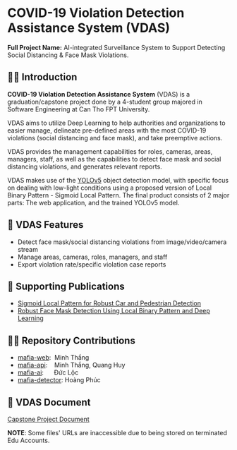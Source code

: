 # COVID-19 Violation Detection Assistance System (VDAS)

**Full Project Name:** AI-integrated Surveillance System to Support Detecting Social Distancing & Face Mask Violations. 

## 🙋‍♂️ Introduction 

**COVID-19 Violation Detection Assistance System** (VDAS) is a graduation/capstone project done by a 4-student group majored in Software Engineering at Can Tho FPT University. 

VDAS aims to utilize Deep Learning to help authorities and organizations to easier manage, delineate pre-defined areas with the most COVID-19 violations (social distancing and face mask), and take preemptive actions.  

VDAS provides the management capabilities for roles, cameras, areas, managers, staff, as well as the capabilities to detect face mask and social distancing violations, and generates relevant reports.

VDAS makes use of the [YOLOv5](https://github.com/ultralytics/yolov5) object detection model, with specific focus on dealing with low-light conditions using a proposed version of Local Binary Pattern - Sigmoid Local Pattern. The final product consists of 2 major parts: The web application, and the trained YOLOv5 model.

## 📝 VDAS Features
-  Detect face mask/social distancing violations from image/video/camera stream
-  Manage areas, cameras, roles, managers, and staff
-  Export violation rate/specific violation case reports

## 📰 Supporting Publications
- [Sigmoid Local Pattern for Robust Car and Pedestrian Detection](https://link.springer.com/chapter/10.1007/978-3-030-97610-1_43)  
- [Robust Face Mask Detection Using Local Binary Pattern and Deep Learning](https://link.springer.com/chapter/10.1007/978-3-031-03918-8_6)

## 🧑‍💻 Repository Contributions
- [mafia-web](https://github.com/covid-vdas/mafia-web): &nbsp;Minh Thắng
- [mafia-api](https://github.com/covid-vdas/mafia-api): &nbsp;&nbsp;&nbsp;Minh Thắng, Quang Huy
- [mafia-ai](https://github.com/covid-vdas/mafia-ai): &nbsp;&nbsp;&nbsp;&nbsp;&nbsp;Đức Lộc
- [mafia-detector](https://github.com/covid-vdas/mafia-detector): Hoàng Phúc

## 📄 VDAS Document
[Capstone Project Document](https://drive.google.com/file/d/15A87W20kypxVLGEYhTxDyhNGvkQBKja_/view?usp=sharing)  

**NOTE**: Some files' URLs are inaccessible due to being stored on terminated Edu Accounts.

